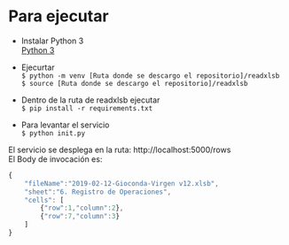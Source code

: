 # Para ejecutar

* Instalar Python 3   
[Python 3](https://www.python.org/downloads/)

* Ejecurtar   
  `$ python -m venv [Ruta donde se descargo el repositorio]/readxlsb`   
  `$ source [Ruta donde se descargo el repositorio]/readxlsb`

* Dentro de la ruta de readxlsb ejecutar   
  `$ pip install -r requirements.txt`

* Para levantar el servicio   
  `$ python init.py`

El servicio se desplega en la ruta: http://localhost:5000/rows   
El Body de invocación es:

```javascript
{
	"fileName":"2019-02-12-Gioconda-Virgen v12.xlsb",
	"sheet":"6. Registro de Operaciones",
	"cells": [
		{"row":1,"column":2},
		{"row":7,"column":3}
	]
}
```

